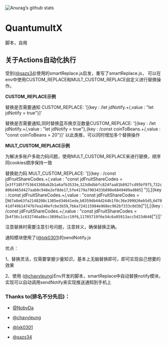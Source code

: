 ![Anurag’s github stats](https://github-readme-stats.vercel.app/api?username=yangtingxiao&show_icons=true&icon_color=CE1D2D&text_color=718096&bg_color=ffffff&hide_title=true)
# QuantumultX
脚本，自用

## 关于Actions自动化执行

受到([@sazs34](https://github.com/sazs34/MyActions))使用的smartReplace.js启发，重写了smartReplace.js，
可以在env中使用CUSTOM_REPLACE和MULT_CUSTOM_REPLACE自定义进行替换操作。

**CUSTOM_REPLACE示例**

替换是否需要通知 CUSTOM_REPLACE: '[{key : /let jdNotify.+/,value : "let jdNotify = true"}]'

替换是否需要通知,同时替换蓝币换京豆数量CUSTOM_REPLACE: '[{key : /let jdNotify.+/,value : "let jdNotify = true"},{key : /const coinToBeans.+/,value : "const coinToBeans = 20"}]'
以此类推，可以同时增加多个替换操作

**MULT_CUSTOM_REPLACE示例**

为解决多账户多助力码问题，使用MULT_CUSTOM_REPLACE来进行替换，顺序同cookies顺序保持一致

替换助力码 MULT_CUSTOM_REPLACE: '[[{key : /const jdFruitShareCodes.+/,value : "const jdFruitShareCodes = [`e3ff185ff53643308ab2b1a6afb3533e`,`323dbdbbfc824faa81b8927cd95bf975`,`732c806d465d427aab0c948e2ef8de17`,`5fe4179a7903433b898e6849409ad885`] "}],[{key : /const jdFruitShareCodes.+/,value : "const jdFruitShareCodes = [`967a8e63fa2148208c1385ed34641ede`,`b8359db44d244b1f8c36e399926eb5d5`,`6d7041df49b14747b7ea240efcbe3b59`,`7b6a724115984e968ec962bf333c0d3b`]"}],[{key : /const jdFruitShareCodes.+/,value : "const jdFruitShareCodes = [`b4f36c1c632746a8bcc3899a11cc19f6`,`11705719f6e34c6a95913acc5d23d640`]"}]]'

注意替换时需要注意引号问题，注意转义，确保替换正确。

通知模块使用了([@lxk0301](https://github.com/lxk0301/scripts))的sendNotify.js

优点：

1、替换灵活，仅需要掌握少量知识，基本上无脑替换即可，即可实现自己想要的效果

2、使用 ([@chavyleung](https://github.com/chavyleung))Env开发的脚本，smartReplace中自动替换notify模块，实现可以自动调用sendNotify来实现推送通知到手机上


### Thanks to(排名不分先后)：
* [@NobyDa](https://github.com/NobyDa)

* [@chavyleung](https://github.com/chavyleung)

* [@lxk0301](https://github.com/lxk0301/scripts)

* [@sazs34](https://github.com/sazs34/MyActions)
